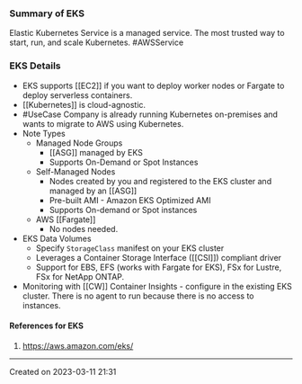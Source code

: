 ### Summary of EKS
Elastic Kubernetes Service is a managed service. The most trusted way to start, run, and scale Kubernetes. #AWSService 
### EKS Details
- EKS supports [[EC2]] if you want to deploy worker nodes or Fargate to deploy serverless containers.
- [[Kubernetes]] is cloud-agnostic.
- #UseCase Company is already running Kubernetes on-premises and wants to migrate to AWS using Kubernetes.
- Note Types
	- Managed Node Groups
		- [[ASG]] managed by EKS
		- Supports On-Demand or Spot Instances
	- Self-Managed Nodes
		- Nodes created by you and registered to the EKS cluster and managed by an [[ASG]]
		- Pre-built AMI - Amazon EKS Optimized AMI
		- Supports On-demand or Spot instances
	- AWS [[Fargate]]
		- No nodes needed.
- EKS Data Volumes
	- Specify `StorageClass` manifest on your EKS cluster
	- Leverages a Container Storage Interface ([[CSI]]) compliant driver
	- Support for EBS, EFS (works with Fargate for EKS), FSx for Lustre, FSx for NetApp ONTAP.
- Monitoring with [[CW]] Container Insights -  configure in the existing EKS cluster. There is no agent to run because there is no access to instances. 
#### References for EKS
1. https://aws.amazon.com/eks/

---
Created on 2023-03-11 21:31